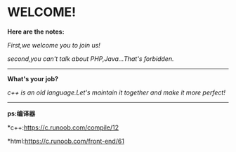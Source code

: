 # WELCOME!
**Here are the notes:**

*First,we welcome you to join us!*

*second,you can't talk about PHP,Java…That's forbidden.*
***
**What's your job?**

*c++ is an old language.Let's maintain it together and make it more perfect!*
***
**ps:编译器**

*c++:https://c.runoob.com/compile/12

*html:https://c.runoob.com/front-end/61
